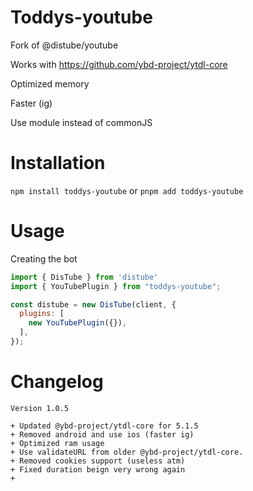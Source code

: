 # Toddys-youtube


Fork of @distube/youtube

Works with https://github.com/ybd-project/ytdl-core

Optimized memory

Faster (ig)

Use module instead of commonJS


# Installation

```npm install toddys-youtube``` or ```pnpm add toddys-youtube```

# Usage

Creating the bot
```js
import { DisTube } from 'distube'
import { YouTubePlugin } from "toddys-youtube";

const distube = new DisTube(client, {
  plugins: [
    new YouTubePlugin({}),
  ],
});
```

# Changelog

```
Version 1.0.5

+ Updated @ybd-project/ytdl-core for 5.1.5
+ Removed android and use ios (faster ig)
+ Optimized ram usage
+ Use validateURL from older @ybd-project/ytdl-core.
+ Removed cookies support (useless atm)
+ Fixed duration beign very wrong again
+ 
```
